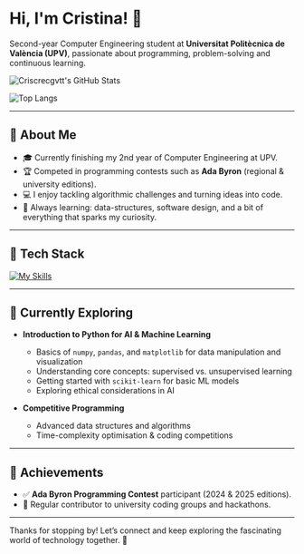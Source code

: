 # Hi, I'm **Cristina**! 👋

Second-year Computer Engineering student at **Universitat Politècnica de València (UPV)**, passionate about programming, problem-solving and continuous learning.

![Criscrecgvtt's GitHub Stats](https://github-readme-stats-git-master-criscrecgvtts-projects.vercel.app/api?username=Criscrecgvtt&theme=vue-dark&show_icons=true&hide_border=true&count_private=true)

![Top Langs](https://github-readme-stats-git-master-criscrecgvtts-projects.vercel.app/api/top-langs/?username=Criscrecgvtt&layout=compact&theme=vue-dark&hide_border=true)

---

## 🚀 About Me

- 🎓 Currently finishing my 2nd year of Computer Engineering at UPV.  
- 🏆 Competed in programming contests such as **Ada Byron** (regional & university editions).  
- 💻 I enjoy tackling algorithmic challenges and turning ideas into code.  
- 🌱 Always learning: data-structures, software design, and a bit of everything that sparks my curiosity.  

---

## 🔧 Tech Stack

[![My Skills](https://skillicons.dev/icons?i=py,cpp,java,js,html,css)](https://skillicons.dev)

---

## 🌱 Currently Exploring

- **Introduction to Python for AI & Machine Learning**
  - Basics of `numpy`, `pandas`, and `matplotlib` for data manipulation and visualization
  - Understanding core concepts: supervised vs. unsupervised learning
  - Getting started with `scikit-learn` for basic ML models
  - Exploring ethical considerations in AI
    
- **Competitive Programming**
  - Advanced data structures and algorithms
  - Time-complexity optimisation & coding competitions

---

## 🏅 Achievements

- ✅ **Ada Byron Programming Contest** participant (2024 & 2025 editions).  
- 🤝 Regular contributor to university coding groups and hackathons.  

--- 

Thanks for stopping by! Let’s connect and keep exploring the fascinating world of technology together. 🚀
